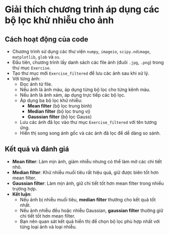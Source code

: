 # Giải thích chương trình áp dụng các bộ lọc khử nhiễu cho ảnh

## Cách hoạt động của code

- Chương trình sử dụng các thư viện `numpy`, `imageio`, `scipy.ndimage`, `matplotlib`, `glob` và `os`.
- Đầu tiên, chương trình lấy danh sách các file ảnh (đuôi `.jpg`, `.png`) trong thư mục `Exercise`.
- Tạo thư mục mới `Exercise_filtered` để lưu các ảnh sau khi xử lý.
- Với từng ảnh:
  - Đọc ảnh từ file.
  - Nếu ảnh là ảnh màu, áp dụng từng bộ lọc cho từng kênh màu.
  - Nếu ảnh là ảnh xám, áp dụng trực tiếp các bộ lọc.
  - Áp dụng ba bộ lọc khử nhiễu:  
    - **Mean filter** (bộ lọc trung bình)
    - **Median filter** (bộ lọc trung vị)
    - **Gaussian filter** (bộ lọc Gauss)
  - Lưu các ảnh đã lọc vào thư mục `Exercise_filtered` với tên tương ứng.
  - Hiển thị song song ảnh gốc và các ảnh đã lọc để dễ dàng so sánh.

## Kết quả và đánh giá

- **Mean filter**: Làm mịn ảnh, giảm nhiễu nhưng có thể làm mờ các chi tiết nhỏ.
- **Median filter**: Khử nhiễu muối tiêu rất hiệu quả, giữ được biên tốt hơn mean filter.
- **Gaussian filter**: Làm mịn ảnh, giữ chi tiết tốt hơn mean filter trong nhiều trường hợp.
- **Kết luận**:  
  - Nếu ảnh bị nhiễu muối tiêu, **median filter** thường cho kết quả tốt nhất.
  - Nếu ảnh nhiễu đều hoặc nhiễu Gaussian, **gaussian filter** thường giữ chi tiết tốt hơn mean filter.
  - Bạn nên quan sát kết quả hiển thị để chọn bộ lọc phù hợp nhất với từng loại ảnh và loại nhiễu.